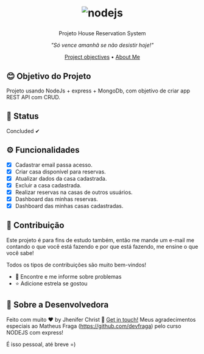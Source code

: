<h1 align="center">
  
 ![nodejs](https://user-images.githubusercontent.com/85563316/157773529-9fe86c7d-0f52-4ca3-982a-265339355cb2.png)


</h1>

<p align="center">Projeto House Reservation System</p>

<p align="center"><i>"Só vence amanhã se não desistir hoje!"</i> </p>


<p align="center">
  <a href="#blush-objetivo-do-projeto">Project objectives</a> •
  <a href="#art-sobre-a-desenvolvedora">About Me</a>
</p>


## :blush: **Objetivo do Projeto**

Projeto usando NodeJs +  express + MongoDb, com objetivo de criar app REST API com CRUD.

## 🚀 **Status**

Concluded ✔

## ⚙ **Funcionalidades**

- [x] Cadastrar email passa acesso.
- [x] Criar casa disponível para reservas.
- [x] Atualizar dados da casa cadastrada.
- [x] Excluir a casa cadastrada.
- [x] Realizar reservas na casas de outros usuários.
- [x] Dashboard das minhas reservas.
- [x] Dashboard das minhas casas cadastradas.

## :handshake: **Contribuição**

Este projeto é para fins de estudo também, então me mande um e-mail me contando o que você está fazendo e por que está fazendo, me ensine o que você sabe!

Todos os tipos de contribuições são muito bem-vindos!

-   🐛 Encontre e me informe sobre problemas
-   ⭐️ Adicione estrela se gostou


## :art: **Sobre a Desenvolvedora**

Feito com muito ♥ by Jhenifer Christ :wave: [Get in touch!](https://www.linkedin.com/in/jjheniferchrist/)
Meus agradecimentos especiais ao Matheus Fraga (https://github.com/devfraga) pelo curso NODEJS com express!

É isso pessoal, até breve =)
